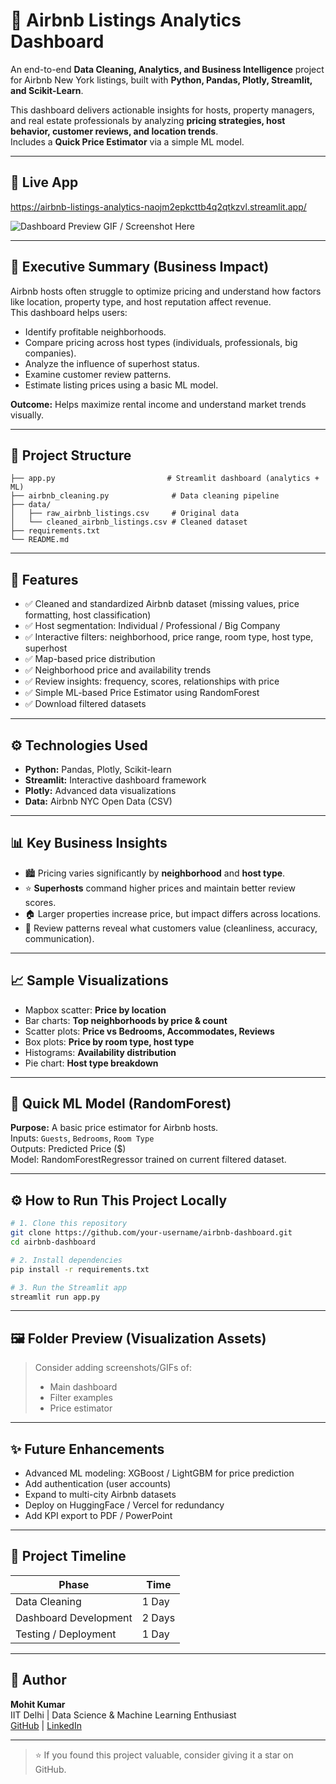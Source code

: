 # 🏡 Airbnb Listings Analytics Dashboard

An end-to-end **Data Cleaning, Analytics, and Business Intelligence** project for Airbnb New York listings, built with **Python, Pandas, Plotly, Streamlit, and Scikit-Learn**.

This dashboard delivers actionable insights for hosts, property managers, and real estate professionals by analyzing **pricing strategies, host behavior, customer reviews, and location trends**.  
Includes a **Quick Price Estimator** via a simple ML model.

---

## 🚀 Live App

https://airbnb-listings-analytics-naojm2epkcttb4q2qtkzvl.streamlit.app/

![Dashboard Preview GIF / Screenshot Here](your-image-link.png)

---

## 📝 Executive Summary (Business Impact)
Airbnb hosts often struggle to optimize pricing and understand how factors like location, property type, and host reputation affect revenue.  
This dashboard helps users:
- Identify profitable neighborhoods.
- Compare pricing across host types (individuals, professionals, big companies).
- Analyze the influence of superhost status.
- Examine customer review patterns.
- Estimate listing prices using a basic ML model.

**Outcome:** Helps maximize rental income and understand market trends visually.

---

## 📂 Project Structure

```
├── app.py                         # Streamlit dashboard (analytics + ML)
├── airbnb_cleaning.py              # Data cleaning pipeline
├── data/
│   ├── raw_airbnb_listings.csv     # Original data
│   └── cleaned_airbnb_listings.csv # Cleaned dataset
├── requirements.txt
└── README.md
```

---

## 🔑 Features
- ✅ Cleaned and standardized Airbnb dataset (missing values, price formatting, host classification)
- ✅ Host segmentation: Individual / Professional / Big Company
- ✅ Interactive filters: neighborhood, price range, room type, host type, superhost
- ✅ Map-based price distribution
- ✅ Neighborhood price and availability trends
- ✅ Review insights: frequency, scores, relationships with price
- ✅ Simple ML-based Price Estimator using RandomForest
- ✅ Download filtered datasets

---

## ⚙️ Technologies Used
- **Python:** Pandas, Plotly, Scikit-learn
- **Streamlit:** Interactive dashboard framework
- **Plotly:** Advanced data visualizations
- **Data:** Airbnb NYC Open Data (CSV)

---

## 📊 Key Business Insights
- 🏙️ Pricing varies significantly by **neighborhood** and **host type**.
- ⭐ **Superhosts** command higher prices and maintain better review scores.
- 🏠 Larger properties increase price, but impact differs across locations.
- 💬 Review patterns reveal what customers value (cleanliness, accuracy, communication).

---

## 📈 Sample Visualizations
- Mapbox scatter: **Price by location**
- Bar charts: **Top neighborhoods by price & count**
- Scatter plots: **Price vs Bedrooms, Accommodates, Reviews**
- Box plots: **Price by room type, host type**
- Histograms: **Availability distribution**
- Pie chart: **Host type breakdown**

---

## 🤖 Quick ML Model (RandomForest)
**Purpose:** A basic price estimator for Airbnb hosts.  
Inputs: `Guests`, `Bedrooms`, `Room Type`  
Outputs: Predicted Price ($)  
Model: RandomForestRegressor trained on current filtered dataset.

---

## ⚙️ How to Run This Project Locally

```bash
# 1. Clone this repository
git clone https://github.com/your-username/airbnb-dashboard.git
cd airbnb-dashboard

# 2. Install dependencies
pip install -r requirements.txt

# 3. Run the Streamlit app
streamlit run app.py
```

---

## 🖼️ Folder Preview (Visualization Assets)
> Consider adding screenshots/GIFs of:
> - Main dashboard
> - Filter examples
> - Price estimator

---

## ✨ Future Enhancements
- Advanced ML modeling: XGBoost / LightGBM for price prediction
- Add authentication (user accounts)
- Expand to multi-city Airbnb datasets
- Deploy on HuggingFace / Vercel for redundancy
- Add KPI export to PDF / PowerPoint

---

## 📅 Project Timeline
| Phase               | Time   |
|----------------------|--------|
| Data Cleaning        | 1 Day  |
| Dashboard Development| 2 Days |
| Testing / Deployment | 1 Day  |

---

## 👤 Author

**Mohit Kumar**  
IIT Delhi | Data Science & Machine Learning Enthusiast  
[GitHub](https://github.com/your-username) | [LinkedIn](https://linkedin.com/in/your-profile)

---

> ⭐ If you found this project valuable, consider giving it a star on GitHub.

